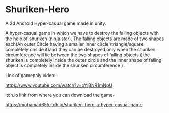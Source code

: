 # Shuriken-Hero
A 2d Android Hyper-casual game made in unity.

A hyper-casual game in which  we have to destroy the falling objects with the help of shuriken (ninja star).
The falling objects are made of two shapes each(An outer Circle having  a  smaller inner circle /triangle/square 
completely onside it)and they can be destroyed only when the shuriken circumference will lie between the two shapes
of falling objects  ( the shuriken is completely inside the outer circle and the inner shape of falling object is
completely inside the  shuriken circumference ) .

Link of gamepaly video:-

https://www.youtube.com/watch?v=oYjBNR1mNpU

itch.io link from where you can download the game-

https://mohamad655.itch.io/shuriken-hero-a-hyper-casual-game
